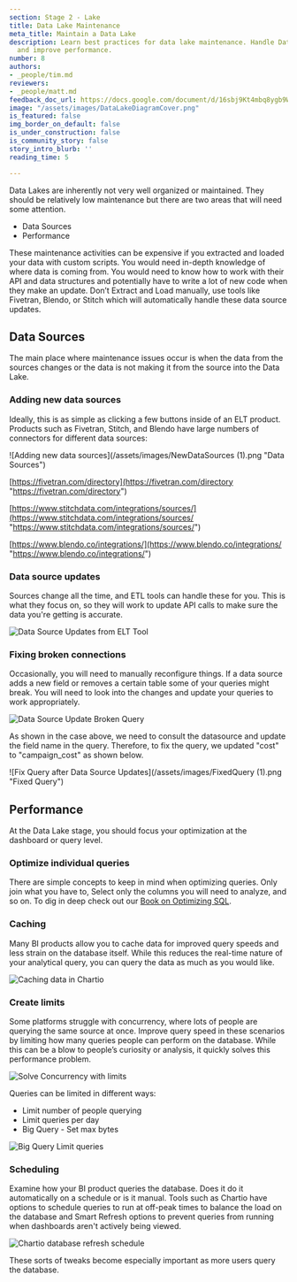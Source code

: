 ```yaml
---
section: Stage 2 - Lake
title: Data Lake Maintenance
meta_title: Maintain a Data Lake
description: Learn best practices for data lake maintenance. Handle Data Source updates
  and improve performance.
number: 8
authors:
- _people/tim.md
reviewers:
- _people/matt.md
feedback_doc_url: https://docs.google.com/document/d/16sbj9Kt4mbq8ygb9WGVROH06cBHyiZ-sAzrYa1QjpgA/edit?usp=sharing
image: "/assets/images/DataLakeDiagramCover.png"
is_featured: false
img_border_on_default: false
is_under_construction: false
is_community_story: false
story_intro_blurb: ''
reading_time: 5

---
```

Data Lakes are inherently not very well organized or maintained. They should be relatively low maintenance but there are two areas that will need some attention.

* Data Sources
* Performance

These maintenance activities can be expensive if you extracted and loaded your data with custom scripts. You would need in-depth knowledge of where data is coming from. You would need to know how to work with their API and data structures and potentially have to write a lot of new code when they make an update. Don’t Extract and Load manually, use tools like Fivetran, Blendo, or Stitch which will automatically handle these data source updates.

## Data Sources

The main place where maintenance issues occur is when the data from the sources changes or the data is not making it from the source into the Data Lake.

### Adding new data sources

Ideally, this is as simple as clicking a few buttons inside of an ELT product. Products such as Fivetran, Stitch, and Blendo have large numbers of connectors for different data sources:

![Adding new data sources](/assets/images/NewDataSources (1).png "Data Sources")

[https://fivetran.com/directory](https://fivetran.com/directory "https://fivetran.com/directory")

[https://www.stitchdata.com/integrations/sources/](https://www.stitchdata.com/integrations/sources/ "https://www.stitchdata.com/integrations/sources/")

[https://www.blendo.co/integrations/](https://www.blendo.co/integrations/ "https://www.blendo.co/integrations/")

### Data source updates

Sources change all the time, and ETL tools can handle these for you. This is what they focus on, so they will work to update API calls to make sure the data you're getting is accurate.

![Data Source Updates from ELT Tool](/assets/images/DataSourceUpdates.png "Data Source Updates")

### Fixing broken connections

Occasionally, you will need to manually reconfigure things. If a data source adds a new field or removes a certain table some of your queries might break. You will need to look into the changes and update your queries to work appropriately.

![Data Source Update Broken Query](/assets/images/BrokenQuery.png "Broken Query")

As shown in the case above, we need to consult the datasource and update the field name in the query. Therefore, to fix the query, we updated "cost" to "campaign_cost" as shown below.

![Fix Query after Data Source Updates](/assets/images/FixedQuery (1).png "Fixed Query")

## Performance

At the Data Lake stage, you should focus your optimization at the dashboard or query level.

### Optimize individual queries

There are simple concepts to keep in mind when optimizing queries. Only join what you have to, Select only the columns you will need to analyze, and so on. To dig in deep check out our [Book on Optimizing SQL](https://dataschool.com/sql-optimization/).

### Caching

Many BI products allow you to cache data for improved query speeds and less strain on the database itself. While this reduces the real-time nature of your analytical query, you can query the data as much as you would like.

![Caching data in Chartio](/assets/images/CachingData.png "Cache Data")

### Create limits

Some platforms struggle with concurrency, where lots of people are querying the same source at once. Improve query speed in these scenarios by limiting how many queries people can perform on the database. While this can be a blow to people’s curiosity or analysis, it quickly solves this performance problem.

![Solve Concurrency with limits](/assets/images/QueryLimits.png "Limit Query People")

Queries can be limited in different ways:

* Limit number of people querying
* Limit queries per day
* Big Query - Set max bytes

![Big Query Limit queries](/assets/images/LimitQuery.png "Limit Queries")

### Scheduling

Examine how your BI product queries the database. Does it do it automatically on a schedule or is it manual. Tools such as Chartio have options to schedule queries to run at off-peak times to balance the load on the database and Smart Refresh options to prevent queries from running when dashboards aren't actively being viewed.

![Chartio database refresh schedule](/assets/images/ScheduleRefresh.png "Schedule Refresh")

These sorts of tweaks become especially important as more users query the database.
